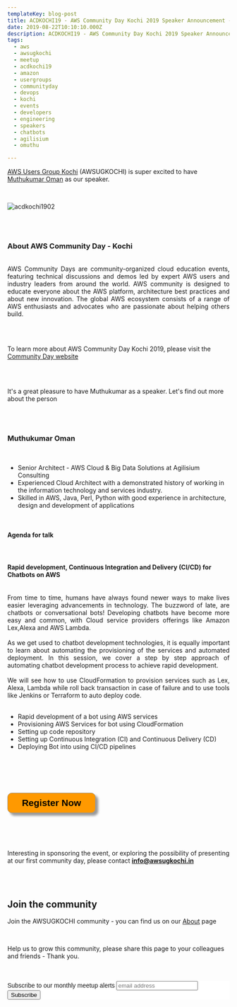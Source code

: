 ```yaml
---
templateKey: blog-post
title: ACDKOCHI19 - AWS Community Day Kochi 2019 Speaker Announcement - Muthukumar Oman
date: 2019-08-22T10:10:10.000Z
description: ACDKOCHI19 - AWS Community Day Kochi 2019 Speaker Announcement -  Muthukumar Oman
tags:
  - aws
  - awsugkochi
  - meetup
  - acdkochi19
  - amazon
  - usergroups
  - communityday
  - devops
  - kochi
  - events
  - developers
  - engineering
  - speakers
  - chatbots
  - agilisium
  - omuthu

---
```


[AWS Users Group Kochi](https://awsugkochi.in) (AWSUGKOCHI) is super excited to have [Muthukumar Oman](https://www.linkedin.com/in/omuthu/) as our speaker.

<br>

![acdkochi1902](/img/awsugkochi-acdkochi19-speaker-muthu.png)


<br> 
<br>

<h3> About AWS Community Day - Kochi </h3>

<br>
<div style="text-align: justify">
AWS Community Days are community-organized cloud education events, featuring technical discussions and demos led by expert AWS users and industry leaders from around the world. AWS community is designed to educate everyone about the AWS platform, architecture best practices and about new innovation. The global AWS ecosystem consists of a range of AWS enthusiasts and advocates who are passionate about helping others build.
</div>

<br> <br> 

To learn more about AWS Community Day Kochi 2019, please visit the [Community Day website](https://communityday.awsugkochi.in)


<br> <br> 

It's a great pleasure to have Muthukumar as a speaker. Let's find out more about the person

<br> <br> 

<h3> Muthukumar Oman </h3>

<br>

- Senior Architect - AWS Cloud & Big Data Solutions at Agilisium Consulting
- Experienced Cloud Architect with a demonstrated history of working in the information technology and services industry. 
- Skilled in AWS, Java, Perl, Python with good experience in architecture, design and development of applications 


<br>

<h4> Agenda for talk </h4>
<br>
<h4> Rapid development, Continuous Integration and Delivery (CI/CD) for Chatbots on AWS </h4>
<br>

<div style="text-align: justify">
From time to time, humans have always found newer ways to make lives easier leveraging advancements in technology. The buzzword of late, are chatbots or conversational bots! 
Developing chatbots have become more easy and common, with Cloud service providers offerings like Amazon Lex,Alexa and AWS Lambda.
</div>

<br>

<div style="text-align: justify">
As we get used to chatbot development technologies, it is equally important to learn about automating the provisioning of the services and automated deployment. In this session, we cover a step by step approach of automating chatbot development process to achieve rapid development.
</div>

<br>

<div style="text-align: justify">
We will see how to use CloudFormation to provision services such as Lex, Alexa, Lambda while roll back transaction in case of failure and to use tools like Jenkins or Terraform to auto deploy code.
</div>

<br>

- Rapid development of a bot using AWS services
- Provisioning AWS Services for bot using CloudFormation
- Setting up code repository
- Setting up Continuous Integration (CI) and Continuous Delivery (CD)
- Deploying Bot into using CI/CD pipelines

<br> <br> <br> <br>

<form>
<input style="width: 200px; padding: 10px; cursor: pointer; box-shadow: 6px 6px 5px; #999; -webkit-box-shadow: 6px 6px 5px #999; -moz-box-shadow: 6px 6px 5px #999; font-weight: bold; background: #FF9900; color: #000; border-radius: 10px; border: 1px solid #999; font-size: 150%;" type="button" value="Register Now" onclick="location.href='https://konfhub.com/awsugkochi'" />
</form>  

<br> <br> <br> <br>
Interesting in sponsoring the event, or exploring the possibility of presenting at our first community day, please contact **info@awsugkochi.in**


<br> <br>

## Join the community

Join the AWSUGKOCHI community - you can find us on our [About](https://awsugkochi.in/about) page

<br> 

Help us to grow this community, please share this page to your colleagues and friends - Thank you.

<br>
<br>

<!-- Begin Mailchimp Signup Form -->
<link href="//cdn-images.mailchimp.com/embedcode/slim-10_7.css" rel="stylesheet" type="text/css">
<style type="text/css">
	#mc_embed_signup{background:#fff; clear:left; font:14px Helvetica,Arial,sans-serif; }
	/* Add your own Mailchimp form style overrides in your site stylesheet or in this style block.
	   We recommend moving this block and the preceding CSS link to the HEAD of your HTML file. */
</style>
<div id="mc_embed_signup">
<form action="https://awsugkochi.us20.list-manage.com/subscribe/post?u=b4c4469413422365d2a2e5cf6&amp;id=d4837b9a16" method="post" id="mc-embedded-subscribe-form" name="mc-embedded-subscribe-form" class="validate" target="_blank" novalidate>
    <div id="mc_embed_signup_scroll">
	<label for="mce-EMAIL">Subscribe to our monthly meetup alerts</label>
	<input type="email" value="" name="EMAIL" class="email" id="mce-EMAIL" placeholder="email address" required>
    <!-- real people should not fill this in and expect good things - do not remove this or risk form bot signups-->
    <div style="position: absolute; left: -5000px;" aria-hidden="true"><input type="text" name="b_b4c4469413422365d2a2e5cf6_d4837b9a16" tabindex="-1" value=""></div>
    <div class="clear"><input type="submit" value="Subscribe" name="subscribe" id="mc-embedded-subscribe" class="button"></div>
    </div>
</form>
</div>

<!--End mc_embed_signup-->
